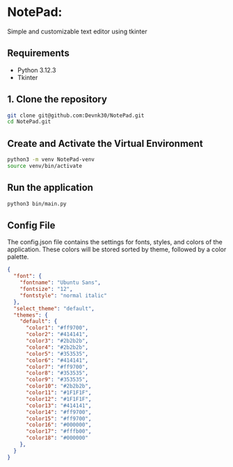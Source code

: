 # NotePad:

Simple and customizable text editor using tkinter

## Requirements

- Python 3.12.3
- Tkinter

## 1. Clone the repository

```sh
git clone git@github.com:Devnk30/NotePad.git
cd NotePad.git
```

## Create and Activate the Virtual Environment

```sh
python3 -m venv NotePad-venv 
source venv/bin/activate
```

## Run the application

```sh
python3 bin/main.py
```

## Config File

The config.json file contains the settings for fonts, styles, and colors of the application.
These colors will be stored sorted by theme, followed by a color palette.

```json
{
  "font": {
    "fontname": "Ubuntu Sans",
    "fontsize": "12",
    "fontstyle": "normal italic"
  },
  "select_theme": "default",
  "themes": {
    "default": {
      "color1": "#ff9700",
      "color2": "#414141",
      "color3": "#2b2b2b",
      "color4": "#2b2b2b",
      "color5": "#353535",
      "color6": "#414141",
      "color7": "#ff9700",
      "color8": "#353535",
      "color9": "#353535",
      "color10": "#2b2b2b",
      "color11": "#1F1F1F",
      "color12": "#1F1F1F",
      "color13": "#414141",
      "color14": "#ff9700",
      "color15": "#ff9700",
      "color16": "#000000",
      "color17": "#fffb00",
      "color18": "#000000"
    },
  }
}
```